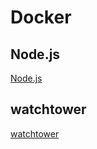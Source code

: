 # Docker

## Node.js

[Node.js](./src/node/README.md)

## watchtower

[watchtower](./src/watchtower/README.md)
